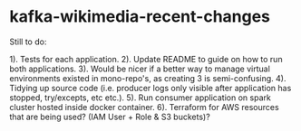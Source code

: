# kafka-wikimedia-recent-changes

Still to do:

1). Tests for each application.
2). Update README to guide on how to run both applications.
3). Would be nicer if a better way to manage virtual environments existed in mono-repo's, as creating 3 is semi-confusing.
4). Tidying up source code (i.e. producer logs only visible after application has stopped, try/excepts, etc etc.).
5). Run consumer application on spark cluster hosted inside docker container.
6). Terraform for AWS resources that are being used? (IAM User + Role & S3 buckets)?